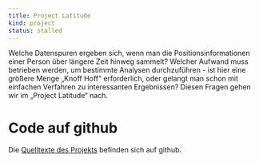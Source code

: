 ```yaml
---
title: Project Latitude
kind: project
status: stalled
---
```

Welche Datenspuren ergeben sich, wenn man die Positionsinformationen
einer Person über längere Zeit hinweg sammelt? Welcher Aufwand muss
betrieben werden, um bestimmte Analysen durchzuführen - ist hier eine
größere Menge „Knoff Hoff“ erforderlich, oder gelangt man schon mit
einfachen Verfahren zu interessanten Ergebnissen? Diesen Fragen gehen
wir im „Project Latitude“ nach.

# Code auf github

Die [Quelltexte des Projekts](https://github.com/cccs/ProjectLatitude)
befinden sich auf github.


